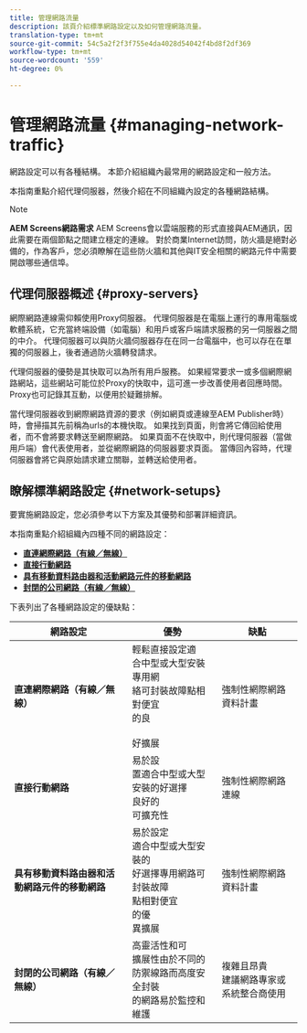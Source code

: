 ```yaml
---
title: 管理網路流量
description: 該頁介紹標準網路設定以及如何管理網路流量。
translation-type: tm+mt
source-git-commit: 54c5a2f2f3f755e4da4028d54042f4bd8f2df369
workflow-type: tm+mt
source-wordcount: '559'
ht-degree: 0%

---
```



# 管理網路流量 {#managing-network-traffic}

網路設定可以有各種結構。 本節介紹組織內最常用的網路設定和一般方法。

本指南重點介紹代理伺服器，然後介紹在不同組織內設定的各種網路結構。

>[!NOTE]
>**AEM Screens網路需求**
>AEM Screens會以雲端服務的形式直接與AEM通訊，因此需要在兩個節點之間建立穩定的連線。 對於商業Internet訪問，防火牆是絕對必備的，作為客戶，您必須瞭解在這些防火牆和其他與IT安全相關的網路元件中需要開啟哪些通信埠。

## 代理伺服器概述 {#proxy-servers}

網際網路連線需仰賴使用Proxy伺服器。 代理伺服器是在電腦上運行的專用電腦或軟體系統，它充當終端設備（如電腦）和用戶或客戶端請求服務的另一伺服器之間的中介。 代理伺服器可以與防火牆伺服器存在在同一台電腦中，也可以存在在單獨的伺服器上，後者通過防火牆轉發請求。

代理伺服器的優勢是其快取可以為所有用戶服務。 如果經常要求一或多個網際網路網站，這些網站可能位於Proxy的快取中，這可進一步改善使用者回應時間。 Proxy也可記錄其互動，以便用於疑難排解。

當代理伺服器收到網際網路資源的要求（例如網頁或連線至AEM Publisher時）時，會掃描其先前稱為urls的本機快取。 如果找到頁面，則會將它傳回給使用者，而不會將要求轉送至網際網路。 如果頁面不在快取中，則代理伺服器（當做用戶端）會代表使用者，並從網際網路的伺服器要求頁面。 當傳回內容時，代理伺服器會將它與原始請求建立關聯，並轉送給使用者。

## 瞭解標準網路設定 {#network-setups}

要實施網路設定，您必須參考以下方案及其優勢和部署詳細資訊。

本指南重點介紹組織內四種不同的網路設定：

* **[直連網際網路（有線／無線）](/help/using/direct-internet-network.md)**
* **[直接行動網路](/help/using/mobile-network.md)**
* **[具有移動資料路由器和活動網路元件的移動網路](/help/using/mobile-network-router.md)**
* **[封閉的公司網路（有線／無線）](/help/using/enclosed-corporate-network.md)**

下表列出了各種網路設定的優缺點：

| 網路設定 | 優勢 | 缺點 |
|--- |--- |--- |
| **直連網際網路（有線／無線）** | 輕鬆直接設定適<br>合中型或大型安裝專用網<br>絡可封裝故障點相對便宜<br>的良<br><br>好擴展 | 強制性網際網路資料計畫 |
| **直接行動網路** | 易於設<br>置適合中型或大型安裝的好選擇<br>良好的<br>可擴充性 | 強制性網際網路連線 |
| **具有移動資料路由器和活動網路元件的移動網路** | 易於設定<br>適合中型或大型安裝的<br>好選擇專用網路可封裝故障<br>點相對便宜<br>的優<br>異擴展 | 強制性網際網路資料計畫 |
| **封閉的公司網路（有線／無線）** | 高靈活性和可<br>擴展性由於不同的防禦線路而高度安<br>全封裝<br>的網路易於監控和<br>維護 | 複雜且昂貴<br>建議網路專家或系統整合商使用 |
